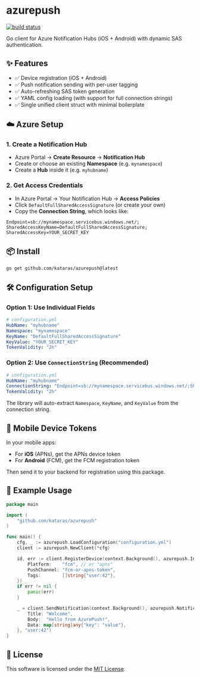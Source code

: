 # azurepush

[![build status](https://img.shields.io/github/actions/workflow/status/kataras/azurepush/ci.yml?branch=main&style=for-the-badge)](https://github.com/kataras/azurepush/actions/workflows/ci.yml)

Go client for Azure Notification Hubs (iOS + Android) with dynamic SAS authentication.

## ✨ Features

- ✅ Device registration (iOS + Android)
- ✅ Push notification sending with per-user tagging
- ✅ Auto-refreshing SAS token generation
- ✅ YAML config loading (with support for full connection strings)
- ✅ Single unified client struct with minimal boilerplate

## ☁️ Azure Setup

### 1. Create a Notification Hub

- Azure Portal → **Create Resource** → **Notification Hub**
- Create or choose an existing **Namespace** (e.g. `mynamespace`)
- Create a **Hub** inside it (e.g. `myhubname`)

### 2. Get Access Credentials

- In Azure Portal → Your Notification Hub → **Access Policies**
- Click `DefaultFullSharedAccessSignature` (or create your own)
- Copy the **Connection String**, which looks like:

```
Endpoint=sb://mynamespace.servicebus.windows.net/;
SharedAccessKeyName=DefaultFullSharedAccessSignature;
SharedAccessKey=YOUR_SECRET_KEY
```

## 📦 Install

```sh
go get github.com/kataras/azurepush@latest
```

## 🛠 Configuration Setup

### Option 1: Use Individual Fields

```yaml
# configuration.yml
HubName: "myhubname"
Namespace: "mynamespace"
KeyName: "DefaultFullSharedAccessSignature"
KeyValue: "YOUR_SECRET_KEY"
TokenValidity: "2h"
```

### Option 2: Use `ConnectionString` (Recommended)

```yaml
# configuration.yml
HubName: "myhubname"
ConnectionString: "Endpoint=sb://mynamespace.servicebus.windows.net/;SharedAccessKeyName=DefaultFullSharedAccessSignature;SharedAccessKey=YOUR_SECRET_KEY"
TokenValidity: "2h"
```

The library will auto-extract `Namespace`, `KeyName`, and `KeyValue` from the connection string.

## 📱 Mobile Device Tokens

In your mobile apps:

- For **iOS** (APNs), get the APNs device token
- For **Android** (FCM), get the FCM registration token

Then send it to your backend for registration using this package.

## 🚀 Example Usage

```go
package main

import (
	"github.com/kataras/azurepush"
)

func main() {
	cfg, _ := azurepush.LoadConfiguration("configuration.yml")
	client := azurepush.NewClient(*cfg)

	id, err := client.RegisterDevice(context.Background(), azurepush.Installation{
		Platform:    "fcm", // or "apns"
		PushChannel: "fcm-or-apns-token",
		Tags:        []string{"user:42"},
	})
	if err != nil {
		panic(err)
	}

	_ = client.SendNotification(context.Background(), azurepush.Notification{
		Title: "Welcome",
		Body:  "Hello from AzurePush!",
		Data: map[string]any{"key": "value"},
	}, "user:42")
}
```

## 📖 License

This software is licensed under the [MIT License](LICENSE).
